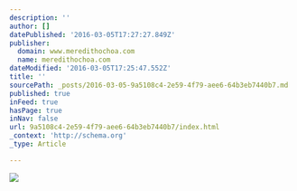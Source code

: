 ```yaml
---
description: ''
author: []
datePublished: '2016-03-05T17:27:27.849Z'
publisher:
  domain: www.meredithochoa.com
  name: meredithochoa.com
dateModified: '2016-03-05T17:25:47.552Z'
title: ''
sourcePath: _posts/2016-03-05-9a5108c4-2e59-4f79-aee6-64b3eb7440b7.md
published: true
inFeed: true
hasPage: true
inNav: false
url: 9a5108c4-2e59-4f79-aee6-64b3eb7440b7/index.html
_context: 'http://schema.org'
_type: Article

---
```

![](http://static1.squarespace.com/static/542c9055e4b09837c7b54580/542c93cbe4b00504371c3720/542c950de4b0b9055412159e/1452104732705/PHOT_718_201220_mochoa_3.jpg?format=750w)